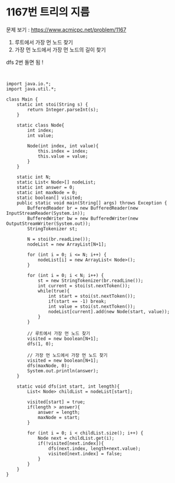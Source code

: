 #  1167번 트리의 지름

문제 보기 : <https://www.acmicpc.net/problem/1167>

1. 루트에서 가장 먼 노드 찾기
2. 가장 먼 노드에서 가장 먼 노드의 길이 찾기

dfs 2번 돌면 됨 ! 

<pre><code>

import java.io.*;
import java.util.*;

class Main {
    static int stoi(String s) {
        return Integer.parseInt(s);
    }

    static class Node{
        int index;
        int value;

        Node(int index, int value){
            this.index = index;
            this.value = value;
        }
    }

    static int N;
    static List< Node>[] nodeList;
    static int answer = 0;
    static int maxNode = 0;
    static boolean[] visited;
    public static void main(String[] args) throws Exception {
        BufferedReader br = new BufferedReader(new InputStreamReader(System.in));
        BufferedWriter bw = new BufferedWriter(new OutputStreamWriter(System.out));
        StringTokenizer st;

        N = stoi(br.readLine());
        nodeList = new ArrayList[N+1];

        for (int i = 0; i <= N; i++) {
            nodeList[i] = new ArrayList< Node>();
        }

        for (int i = 0; i < N; i++) {
            st = new StringTokenizer(br.readLine());
            int current = stoi(st.nextToken());
            while(true){
                int start = stoi(st.nextToken());
                if(start == -1) break;
                int value = stoi(st.nextToken());
                nodeList[current].add(new Node(start, value));
            }
        }

        // 루트에서 가장 먼 노드 찾기
        visited = new boolean[N+1];
        dfs(1, 0);

        // 가장 먼 노드에서 가장 먼 노드 찾기
        visited = new boolean[N+1];
        dfs(maxNode, 0);
        System.out.println(answer);
    }

    static void dfs(int start, int length){
        List< Node> childList = nodeList[start];

        visited[start] = true;
        if(length > answer){
            answer = length;
            maxNode = start;
        }

        for (int i = 0; i < childList.size(); i++) {
            Node next = childList.get(i);
            if(!visited[next.index]){
                dfs(next.index, length+next.value);
                visited[next.index] = false;
            }
        }
    }
}

</code></pre>